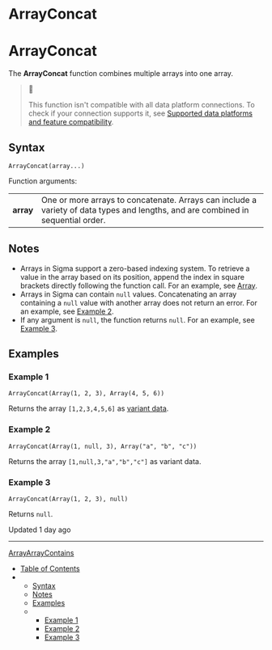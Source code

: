 # ArrayConcat

# ArrayConcat

The **ArrayConcat** function combines multiple arrays into one array.

> 📘
>
> This function isn't compatible with all data platform connections. To check if your connection supports it, see [Supported data platforms and feature compatibility](/docs/region-warehouse-and-feature-support#supported-data-platforms-and-feature-compatibility).

## Syntax

```
ArrayConcat(array...)
```

Function arguments:

|  |  |
| --- | --- |
| **array** | One or more arrays to concatenate.  Arrays can include a variety of data types and lengths, and are combined in sequential order. |

## Notes

* Arrays in Sigma support a zero-based indexing system. To retrieve a value in the array based on its position, append the index in square brackets directly following the function call. For an example, see [Array](#doc:array#example-3).
* Arrays in Sigma can contain `null` values. Concatenating an array containing a `null` value with another array does not return an error. For an example, see [Example 2](#example-2).
* If any argument is `null`, the function returns `null`. For an example, see [Example 3](#example-3).

## Examples

### Example 1

```
ArrayConcat(Array(1, 2, 3), Array(4, 5, 6))
```

Returns the array `[1,2,3,4,5,6]` as [variant data](/docs/data-types-and-formats#variant).

### Example 2

```
ArrayConcat(Array(1, null, 3), Array("a", "b", "c"))
```

Returns the array `[1,null,3,"a","b","c"]` as variant data.

### Example 3

```
ArrayConcat(Array(1, 2, 3), null)
```

Returns `null`.

Updated 1 day ago

---

[Array](/docs/array)[ArrayContains](/docs/arraycontains)

* [Table of Contents](#)
* + [Syntax](#syntax)
  + [Notes](#notes)
  + [Examples](#examples)
  + - [Example 1](#example-1)
    - [Example 2](#example-2)
    - [Example 3](#example-3)